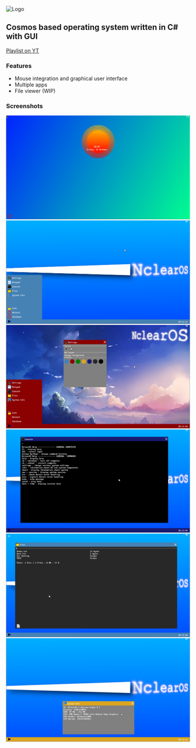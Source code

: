 ![Logo](https://i.imgur.com/889QgpM.png)
## Cosmos based operating system written in C# with GUI

[Playlist on YT](https://youtube.com/playlist?list=PLjuew_ibisGV2tB8to_ESzlDNQwBTE6yk)

### Features
- Mouse integration and graphical user interface
- Multiple apps
- File viewer (WIP)

### Screenshots
![Screenshot](/Screenshots/1.png)
![Screenshot](/Screenshots/2.png)
![Screenshot](/Screenshots/3.png)
![Screenshot](/Screenshots/4.png)
![Screenshot](/Screenshots/5.png)
![Screenshot](/Screenshots/6.png)
